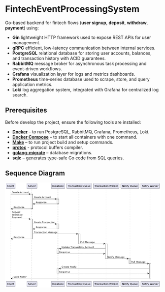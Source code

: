 # FintechEventProcessingSystem

Go-based backend for fintech flows (**user signup**, **deposit**, **withdraw**, **payment**) using:
- **Gin** lightweight HTTP framework used to expose REST APIs for user management.
- **gRPC** efficient, low-latency communication between internal services.
- **PostgreSQL** relational database for storing user accounts, balances, and transaction history with ACID guarantees.
- **RabbitMQ** message broker for asynchronous task processing and event-driven workflows.
- **Grafana** visualization layer for logs and metrics dashboards.
- **Prometheus** time-series database used to scrape, store, and query application metrics.
- **Loki** log aggregation system, integrated with Grafana for centralized log search.

## Prerequisites

Before develop the project, ensure the following tools are installed:

- **[Docker](https://docs.docker.com/get-docker/)** – to run PostgreSQL, RabbitMQ, Grafana, Prometheus, Loki.
- **[Docker Compose](https://docs.docker.com/compose/)** – to start all containers with one command.
- **[Make](https://www.gnu.org/software/make/)** – to run project build and setup commands.
- **[protoc](https://grpc.io/docs/protoc-installation/)** - protocol buffers compiler.
- **[golang-migrate](https://github.com/golang-migrate/migrate/tree/master/cmd/migrate)** – database migrations.
- **[sqlc](https://sqlc.dev/)** – generates type-safe Go code from SQL queries.

## Sequence Diagram
![Sequence Diagram](images/sequence_diagram.png)
